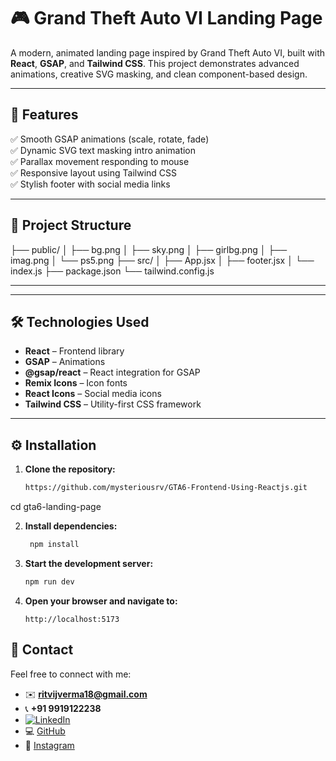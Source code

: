 # 🎮 Grand Theft Auto VI Landing Page

A modern, animated landing page inspired by Grand Theft Auto VI, built with **React**, **GSAP**, and **Tailwind CSS**. This project demonstrates advanced animations, creative SVG masking, and clean component-based design.

---

## 🚀 Features

✅ Smooth GSAP animations (scale, rotate, fade)  
✅ Dynamic SVG text masking intro animation  
✅ Parallax movement responding to mouse  
✅ Responsive layout using Tailwind CSS  
✅ Stylish footer with social media links

---

## 📂 Project Structure

├── public/
│ ├── bg.png
│ ├── sky.png
│ ├── girlbg.png
│ ├── imag.png
│ └── ps5.png
├── src/
│ ├── App.jsx
│ ├── footer.jsx
│ └── index.js
├── package.json
└── tailwind.config.js

---

---

## 🛠️ Technologies Used

- **React** – Frontend library
- **GSAP** – Animations
- **@gsap/react** – React integration for GSAP
- **Remix Icons** – Icon fonts
- **React Icons** – Social media icons
- **Tailwind CSS** – Utility-first CSS framework

---

## ⚙️ Installation

1. **Clone the repository:**
   ```bash
   https://github.com/mysteriousrv/GTA6-Frontend-Using-Reactjs.git
   
cd gta6-landing-page

2. **Install dependencies:**
    ```bash
     npm install
3. **Start the development server:**
    ```bash
    npm run dev
4. **Open your browser and navigate to:**
   ```adruino
   http://localhost:5173

## 📧 Contact

Feel free to connect with me:

- ✉️ **ritvijverma18@gmail.com**
- 📞 **+91 9919122238**
- [![LinkedIn](https://img.shields.io/badge/LinkedIn-Connect-blue?logo=linkedin)](https://www.linkedin.com/in/ritvij-verma-6059a5355/)
- 💻 [GitHub](https://github.com/mysteriousrv/)
- 📸 [Instagram](https://www.instagram.com/ritvij.verma)

 
